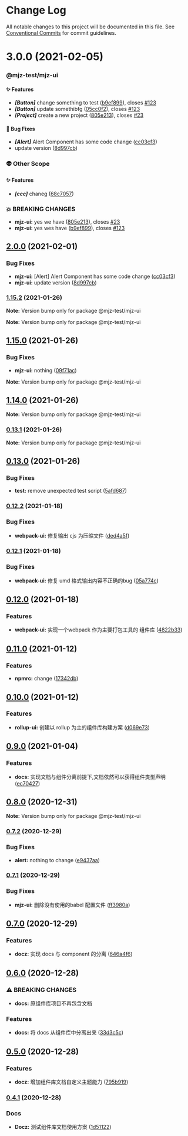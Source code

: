 # Change Log

All notable changes to this project will be documented in this file.
See [Conventional Commits](https://conventionalcommits.org) for commit guidelines.

# 3.0.0 (2021-02-05)

### @mjz-test/mjz-ui


#### ✨ Features

* ***[Button]***  change something to test ([b9ef899](https://github.com/mjzhang1993/lerna-test/commit/b9ef899b68680cf153c5cbcedb9c9601d70fe6ea)), closes [#123](https://github.com/mjzhang1993/lerna-test/issues/123)
* ***[Button]***  update somethibfg ([05cc0f2](https://github.com/mjzhang1993/lerna-test/commit/05cc0f24c7a8032f1be6da97e0756c0730e11e7a)), closes [#123](https://github.com/mjzhang1993/lerna-test/issues/123)
* ***[Project]***  create a new project ([805e213](https://github.com/mjzhang1993/lerna-test/commit/805e213f5f29e51177cfff1d3344dc4979365acb)), closes [#23](https://github.com/mjzhang1993/lerna-test/issues/23)

#### 🐛 Bug Fixes

* ***[Alert]***  Alert Component has some code change ([cc03cf3](https://github.com/mjzhang1993/lerna-test/commit/cc03cf380caf0b1d8e67fec19221e47594717186))
* update version ([8d997cb](https://github.com/mjzhang1993/lerna-test/commit/8d997cbab5e87a5c1e60109fc97b165227cc28c6))





### 👽 Other Scope


#### ✨ Features

* ***[ccc]***  chaneg ([68c7057](https://github.com/mjzhang1993/lerna-test/commit/68c705765a8fb64d1e2566b7c29f1d97494988f0))






### 💥 BREAKING CHANGES

* **mjz-ui:** yes we have ([805e213](https://github.com/mjzhang1993/lerna-test/commit/805e213f5f29e51177cfff1d3344dc4979365acb)), closes [#23](https://github.com/mjzhang1993/lerna-test/issues/23)
* **mjz-ui:** yes wes have ([b9ef899](https://github.com/mjzhang1993/lerna-test/commit/b9ef899b68680cf153c5cbcedb9c9601d70fe6ea)), closes [#123](https://github.com/mjzhang1993/lerna-test/issues/123)





## [2.0.0](https://github.com/mjzhang1993/lerna-test/compare/v2.0.0-alpha.0...v2.0.0) (2021-02-01)


### Bug Fixes

* **mjz-ui:** [Alert] Alert Component has some code change ([cc03cf3](https://github.com/mjzhang1993/lerna-test/commit/cc03cf380caf0b1d8e67fec19221e47594717186))
* **mjz-ui:** update version ([8d997cb](https://github.com/mjzhang1993/lerna-test/commit/8d997cbab5e87a5c1e60109fc97b165227cc28c6))



### [1.15.2](https://github.com/mjzhang1993/lerna-test/compare/v1.15.0...v1.15.2) (2021-01-26)

**Note:** Version bump only for package @mjz-test/mjz-ui







**Note:** Version bump only for package @mjz-test/mjz-ui





## [1.15.0](https://github.com/mjzhang1993/lerna-test/compare/v1.14.0...v1.15.0) (2021-01-26)


### Bug Fixes

* **mjz-ui:** nothing ([09f71ac](https://github.com/mjzhang1993/lerna-test/commit/09f71ace0b0af28a3b9d3d32946db65d4c235aae))





**Note:** Version bump only for package @mjz-test/mjz-ui





## [1.14.0](https://github.com/mjzhang1993/lerna-test/compare/v0.13.1...v1.14.0) (2021-01-26)

**Note:** Version bump only for package @mjz-test/mjz-ui





### [0.13.1](https://github.com/mjzhang1993/lerna-test/compare/v0.13.0...v0.13.1) (2021-01-26)

**Note:** Version bump only for package @mjz-test/mjz-ui





## [0.13.0](https://github.com/mjzhang1993/lerna-test/compare/v0.12.2...v0.13.0) (2021-01-26)


### Bug Fixes

* **test:** remove unexpected test script ([5afd687](https://github.com/mjzhang1993/lerna-test/commit/5afd68796444a2cc7a8acf19872339f4dfedf5a7))



### [0.12.2](https://github.com/mjzhang1993/lerna-test/compare/v0.12.1...v0.12.2) (2021-01-18)


### Bug Fixes

* **webpack-ui:** 修复输出 cjs 为压缩文件 ([ded4a5f](https://github.com/mjzhang1993/lerna-test/commit/ded4a5fc9ab2c8508cf3e281e97f19f900559cef))



### [0.12.1](https://github.com/mjzhang1993/lerna-test/compare/v0.12.0...v0.12.1) (2021-01-18)


### Bug Fixes

* **webpack-ui:** 修复 umd 格式输出内容不正确的bug ([05a774c](https://github.com/mjzhang1993/lerna-test/commit/05a774cf261a5d2e08c32796630284098a16ae77))



## [0.12.0](https://github.com/mjzhang1993/lerna-test/compare/v0.11.0...v0.12.0) (2021-01-18)


### Features

* **webpack-ui:** 实现一个webpack 作为主要打包工具的 组件库 ([4822b33](https://github.com/mjzhang1993/lerna-test/commit/4822b3329ad128073f86c25179a2411879687821))



## [0.11.0](https://github.com/mjzhang1993/lerna-test/compare/v0.10.0...v0.11.0) (2021-01-12)


### Features

* **npmrc:** change ([17342db](https://github.com/mjzhang1993/lerna-test/commit/17342dbb00515fa428b94b3673ac1453411cee1e))



## [0.10.0](https://github.com/mjzhang1993/lerna-test/compare/v0.9.0...v0.10.0) (2021-01-12)


### Features

* **rollup-ui:** 创建以 rollup 为主的组件库构建方案 ([d069e73](https://github.com/mjzhang1993/lerna-test/commit/d069e734c4beed500190e32639726367b676ea21))



## [0.9.0](https://github.com/mjzhang1993/lerna-test/compare/v0.8.1...v0.9.0) (2021-01-04)


### Features

* **docs:** 实现文档与组件分离前提下,文档依然可以获得组件类型声明 ([ec70427](https://github.com/mjzhang1993/lerna-test/commit/ec704271f3897898fbb617d048be448ea28bc9dd))



## [0.8.0](https://github.com/mjzhang1993/lerna-test/compare/v0.7.2...v0.8.0) (2020-12-31)

**Note:** Version bump only for package @mjz-test/mjz-ui





### [0.7.2](https://github.com/mjzhang1993/lerna-test/compare/v0.7.1...v0.7.2) (2020-12-29)


### Bug Fixes

* **alert:** nothing to change ([e9437aa](https://github.com/mjzhang1993/lerna-test/commit/e9437aaee4f903ea132f8894e29317a59029e95c))



### [0.7.1](https://github.com/mjzhang1993/lerna-test/compare/v0.7.0...v0.7.1) (2020-12-29)


### Bug Fixes

* **mjz-ui:** 删除没有使用的babel 配置文件 ([ff3980a](https://github.com/mjzhang1993/lerna-test/commit/ff3980a149df7b8a3b3a18df906d976b76d448dc))



## [0.7.0](https://github.com/mjzhang1993/lerna-test/compare/v0.6.0...v0.7.0) (2020-12-29)


### Features

* **docz:** 实现 docs 与 component 的分离 ([646a4f6](https://github.com/mjzhang1993/lerna-test/commit/646a4f60a47d3f9ecc2408bac60c832b0856e864))



## [0.6.0](https://github.com/mjzhang1993/lerna-test/compare/v0.5.0...v0.6.0) (2020-12-28)


### ⚠ BREAKING CHANGES

* **docs:** 原组件库项目不再包含文档

### Features

* **docs:** 将 docs 从组件库中分离出来 ([33d3c5c](https://github.com/mjzhang1993/lerna-test/commit/33d3c5c486f9e6b757bdfbaec4244d75751ec5d6))



## [0.5.0](https://github.com/mjzhang1993/lerna-test/compare/v0.4.1...v0.5.0) (2020-12-28)


### Features

* **docz:** 增加组件库文档自定义主题能力 ([795b919](https://github.com/mjzhang1993/lerna-test/commit/795b9191420f81a9a8ba9493917050ea1e19e50c))



### [0.4.1](https://github.com/mjzhang1993/lerna-test/compare/v0.4.0...v0.4.1) (2020-12-28)


### Docs

* **Docz:** 测试组件库文档使用方案 ([1d51122](https://github.com/mjzhang1993/lerna-test/commit/1d51122de98f69068ffd64a9005552d0f1272543))
